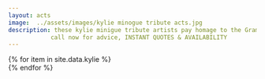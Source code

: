 ```yaml
---
layout: acts
image:  ../assets/images/kylie minogue tribute acts.jpg
description: these kylie minigue tribute artists pay homage to the Grammy award-winning songstress who's popularity has spanned over thirty years. kylie is a style icon and the represention, by two of scotbase's most talented songstresses, Jennie Laine and victoria Jones, have authentically reproduced her wonderful stage costumes.Covering all the hits and mimicking all the moves our jess glynne tribute acts have to be seen to be believed.   These shows are  great for parties, corporate functions, weddings and other special events as they provide all the talent required of a true superstar such as Miss minogue. <hr>
            call now for advice, INSTANT QUOTES & AVAILABILITY
---
```


<div class="row mt-4 mb-4">
  {% for item in site.data.kylie %}
    <div class="col-md-4 mb-5">
      <div class="card border-0 shadow h-100">
        <a href="/acts/{{ item.title | slugify }}">
          <img class="card-img-top" src="{{ item.image_src }}" alt="" />
        </a>
      </div>
    </div>
  {% endfor %}
</div>